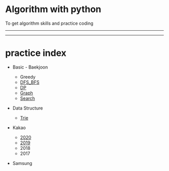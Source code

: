 # Algorithm with python
To get algorithm skills and practice coding

---
---

# practice index

- Basic - Baekjoon
	- Greedy
	- [DFS_BFS](https://github.com/Err0rCode7/algorithm/tree/master/baekjoon/bfs_dfs)
	- [DP](https://github.com/Err0rCode7/algorithm/tree/master/baekjoon/dp)
	- [Graph](https://github.com/Err0rCode7/algorithm/tree/master/baekjoon/dijkstra_graph)
	- [Search](https://github.com/Err0rCode7/algorithm/tree/master/baekjoon/search)

- Data Structure
	- [Trie](https://github.com/Err0rCode7/algorithm/tree/master/data_struct/trie.py)

- Kakao
	- [2020](HTTPS://GITHUB.COM/ERR0RCODE7/ALGORITHM/TREE/MASTER/KAKAO/2020)
	- [2019](HTTPS://GITHUB.COM/ERR0RCODE7/ALGORITHM/TREE/MASTER/KAKAO/2019)
	- 2018
	- 2017

- Samsung
